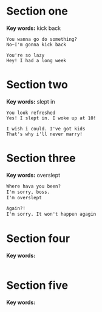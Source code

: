 ﻿# Section one 

**Key words:** kick back

```
You wanna go do something?
No~I'm gonna kick back

You're so lazy
Hey! I had a long week

```

# Section two 

**Key words:** slept in

```
You look refreshed
Yes! I slept in. I woke up at 10!

I wish i could. I've got kids
That's why i'll never marry!

```

# Section three

**Key words:** overslept

```markdown
Where hava you been?
I'm sorry, boss.
I'm overslept

Again?!
I'm sorry. It won't happen agagin

```

# Section four 

**Key words:** 

```markdown

```

# Section five 

**Key words:** 

```markdown

```


